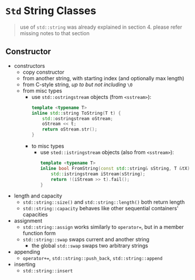 
# `Std` String Classes
> use of `std::string` was already explained in section 4.
> please refer missing notes to that section
## Constructor
- constructors
  - copy constructor
  - from another string, with starting index (and optionally max length)
  - from C-style string, *up to but not including* `\0`
  - from misc types
    - use `std::ostringstream` objects (from `<sstream>`):
      ```c++
      template <typename T>
      inline std::string ToString(T t) {
          std::ostringstream oStream;
          oStream << t;
          return oStream.str();
      }
      ```
    - to misc types
      - use `sted::istringstream` objects (also from `<sstream>`):
        ```c++
        template <typename T>
        inline bool FromString(const std::string& sString, T &tX) {
            std::istringstream iStream(sString);
            return !(iStream >> t).fail();
        }
        ```
- length and capacity
  - `std::string::size()` and `std::string::length()` both return length
  - `std::string::capacity` behaves like other sequential containers' capacities
- assignment
  - `std::string::assign` works similarly to `operator=`, but in a member function form
  - `std::string::swap` swaps current and another string
    - the global `std::swap` swaps two arbitrary strings
- appending
  - `operator+=`, `std::string::push_back`, `std::string::append`
- inserting
  - `std::string::insert`